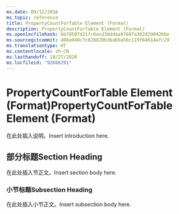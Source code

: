 ```yaml
---
ms.date: 09/12/2016
ms.topic: reference
title: PropertyCountForTable Element (Format)
description: PropertyCountForTable Element (Format)
ms.openlocfilehash: bb78507d21fc6acd36ddaa97607a302d290426be
ms.sourcegitcommit: 488a940c7c828820b36a6ba56c119f64614afc29
ms.translationtype: HT
ms.contentlocale: zh-CN
ms.lasthandoff: 10/27/2020
ms.locfileid: "92666291"
---
```

# <a name="propertycountfortable-element-format"></a><span data-ttu-id="e6f3b-103">PropertyCountForTable Element (Format)</span><span class="sxs-lookup"><span data-stu-id="e6f3b-103">PropertyCountForTable Element (Format)</span></span>

<span data-ttu-id="e6f3b-104">在此处插入说明。</span><span class="sxs-lookup"><span data-stu-id="e6f3b-104">Insert introduction here.</span></span>

## <a name="section-heading"></a><span data-ttu-id="e6f3b-105">部分标题</span><span class="sxs-lookup"><span data-stu-id="e6f3b-105">Section Heading</span></span>

<span data-ttu-id="e6f3b-106">在此处插入节正文。</span><span class="sxs-lookup"><span data-stu-id="e6f3b-106">Insert section body here.</span></span>

### <a name="subsection-heading"></a><span data-ttu-id="e6f3b-107">小节标题</span><span class="sxs-lookup"><span data-stu-id="e6f3b-107">Subsection Heading</span></span>

<span data-ttu-id="e6f3b-108">在此处插入小节正文。</span><span class="sxs-lookup"><span data-stu-id="e6f3b-108">Insert subsection body here.</span></span>
